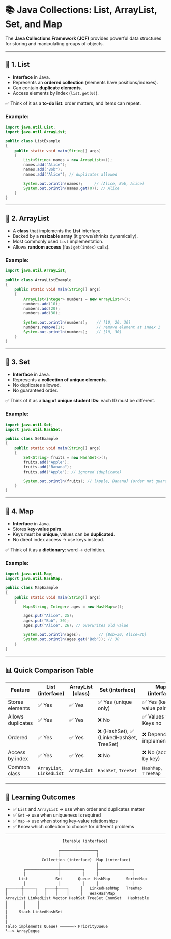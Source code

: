 # 📚 Java Collections: List, ArrayList, Set, and Map

The **Java Collections Framework (JCF)** provides powerful data structures for storing and manipulating groups of objects.

---

## 🔑 1. List

* **Interface** in Java.
* Represents an **ordered collection** (elements have positions/indexes).
* Can contain **duplicate elements**.
* Access elements by index (`list.get(0)`).

✅ Think of it as a **to-do list**: order matters, and items can repeat.

### Example:

```java
import java.util.List;
import java.util.ArrayList;

public class ListExample 
{
    public static void main(String[] args) 
    {
        List<String> names = new ArrayList<>();
        names.add("Alice");
        names.add("Bob");
        names.add("Alice"); // duplicates allowed

        System.out.println(names);     // [Alice, Bob, Alice]
        System.out.println(names.get(0)); // Alice
    }
}
```

---

## 🔑 2. ArrayList

* A **class** that implements the **List** interface.
* Backed by a **resizable array** (it grows/shrinks dynamically).
* Most commonly used `List` implementation.
* Allows **random access** (fast `get(index)` calls).


### Example:

```java
import java.util.ArrayList;

public class ArrayListExample 
{
    public static void main(String[] args) 
    {
        ArrayList<Integer> numbers = new ArrayList<>();
        numbers.add(10);
        numbers.add(20);
        numbers.add(30);

        System.out.println(numbers);    // [10, 20, 30]
        numbers.remove(1);              // remove element at index 1
        System.out.println(numbers);    // [10, 30]
    }
}
```

---

## 🔑 3. Set

* **Interface** in Java.
* Represents a **collection of unique elements**.
* No duplicates allowed.
* No guaranteed order.

✅ Think of it as a **bag of unique student IDs**: each ID must be different.

### Example:

```java
import java.util.Set;
import java.util.HashSet;

public class SetExample 
{
    public static void main(String[] args) 
    {
        Set<String> fruits = new HashSet<>();
        fruits.add("Apple");
        fruits.add("Banana");
        fruits.add("Apple"); // ignored (duplicate)

        System.out.println(fruits); // [Apple, Banana] (order not guaranteed)
    }
}
```

---

## 🔑 4. Map

* **Interface** in Java.
* Stores **key-value pairs**.
* Keys must be **unique**, values can be **duplicated**.
* No direct index access → use keys instead.

✅ Think of it as a **dictionary**: word → definition.

### Example:

```java
import java.util.Map;
import java.util.HashMap;

public class MapExample 
{
    public static void main(String[] args) 
    {
        Map<String, Integer> ages = new HashMap<>();

        ages.put("Alice", 25);
        ages.put("Bob", 30);
        ages.put("Alice", 26); // overwrites old value

        System.out.println(ages);        // {Bob=30, Alice=26}
        System.out.println(ages.get("Bob")); // 30
    }
}
```

---

## 📊 Quick Comparison Table

| Feature           | List (interface)          | ArrayList (class) | Set (interface)                         | Map (interface)             |
|-------------------|---------------------------|-------------------|-----------------------------------------|-----------------------------|
| Stores elements   | ✅ Yes                     | ✅ Yes             | ✅ Yes (unique only)                     | ✅ Yes (key-value pairs)     |
| Allows duplicates | ✅ Yes                     | ✅ Yes             | ❌ No                                    | ✅ Values yes, Keys no       |
| Ordered           | ✅ Yes                     | ✅ Yes             | ❌ (HashSet), ✅ (LinkedHashSet, TreeSet) | ❌ Depends on implementation |
| Access by index   | ✅ Yes                     | ✅ Yes             | ❌ No                                    | ❌ No (access by key)        |
| Common class      | `ArrayList`, `LinkedList` | `ArrayList`       | `HashSet`, `TreeSet`                    | `HashMap`, `TreeMap`        |

---

## 🎯 Learning Outcomes

* ✅ `List` and `ArrayList` → use when order and duplicates matter
* ✅ `Set` → use when uniqueness is required
* ✅ `Map` → use when storing key-value relationships
* ✅ Know which collection to choose for different problems

---

```txt
                         Iterable (interface)
                               │
                       ┌───────┴────────┐
                       │                │
                Collection (interface)  Map (interface)
                       │                │
        ┌──────────────┼──────────┐     ├───────────────┐
        │              │          │     │               │
      List            Set       Queue  HashMap       SortedMap
        │              │          │     │               │
┌──────┼─────┐   ┌────┼────┐     │   LinkedHashMap   TreeMap
│      │     │   │    │    │     │   WeakHashMap
ArrayList LinkedList Vector HashSet TreeSet EnumSet   Hashtable
│       │     │
│       │     │
│     Stack LinkedHashSet
│
│
(also implements Queue) ──────> PriorityQueue
└──> ArrayDeque
```